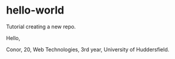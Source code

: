 # hello-world
Tutorial creating a new repo.

Hello,

Conor, 20, Web Technologies, 3rd year, University of Huddersfield.
